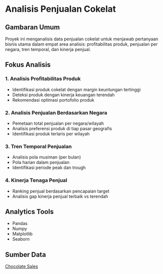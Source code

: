# Analisis Penjualan Cokelat

## Gambaran Umum
Proyek ini menganalisis data penjualan cokelat untuk menjawab pertanyaan bisnis utama dalam empat area analisis: profitabilitas produk, penjualan per negara, tren temporal, dan kinerja penjual.

## Fokus Analisis
### 1. Analisis Profitabilitas Produk
- Identifikasi produk cokelat dengan margin keuntungan tertinggi
- Deteksi produk dengan kinerja keuangan terendah
- Rekomendasi optimasi portofolio produk

### 2. Analisis Penjualan Berdasarkan Negara
- Pemetaan total penjualan per negara/wilayah
- Analisis preferensi produk di tiap pasar geografis
- Identifikasi produk terlaris per wilayah

### 3. Tren Temporal Penjualan
- Analisis pola musiman (per bulan)
- Pola harian dalam penjualan
- Identifikasi periode peak dan trough

### 4. Kinerja Tenaga Penjual
- Ranking penjual berdasarkan pencapaian target
- Analisis gap kinerja penjual terbaik vs terendah

## Analytics Tools
- Pandas
- Numpy
- Matplotlib
- Seaborn

## Sumber Data
[Chocolate Sales](https://www.kaggle.com/datasets/atharvasoundankar/chocolate-sales)
